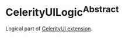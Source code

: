 # CelerityUILogic<sup>Abstract</sup>

Logical part of [CelerityUI extension](../Celerity/README.md#celerityui).
